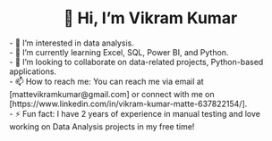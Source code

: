 <h1 align="center">👋 Hi, I’m Vikram Kumar</h1>
- 👀 I’m interested in data analysis.<br>
- 🌱 I’m currently learning Excel, SQL, Power BI, and Python.<br>
- 💞️ I’m looking to collaborate on data-related projects, Python-based applications.<br>  
- 📫 How to reach me: You can reach me via email at [mattevikramkumar@gmail.com] or connect with me on [https://www.linkedin.com/in/vikram-kumar-matte-637822154/].<br>
- ⚡ Fun fact: I have 2 years of experience in manual testing and love working on Data Analysis projects in my free time!<br>
